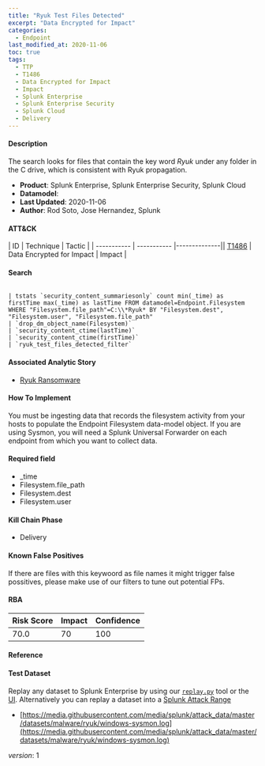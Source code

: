```yaml
---
title: "Ryuk Test Files Detected"
excerpt: "Data Encrypted for Impact"
categories:
  - Endpoint
last_modified_at: 2020-11-06
toc: true
tags:
  - TTP
  - T1486
  - Data Encrypted for Impact
  - Impact
  - Splunk Enterprise
  - Splunk Enterprise Security
  - Splunk Cloud
  - Delivery
---
```


#### Description

The search looks for files that contain the key word *Ryuk* under any folder in the C drive, which is consistent with Ryuk propagation.

- **Product**: Splunk Enterprise, Splunk Enterprise Security, Splunk Cloud
- **Datamodel**:
- **Last Updated**: 2020-11-06
- **Author**: Rod Soto, Jose Hernandez, Splunk


#### ATT&CK

| ID          | Technique   | Tactic       |
| ----------- | ----------- |--------------|| [T1486](https://attack.mitre.org/techniques/T1486/) | Data Encrypted for Impact | Impact |


#### Search

```

| tstats `security_content_summariesonly` count min(_time) as firstTime max(_time) as lastTime FROM datamodel=Endpoint.Filesystem WHERE "Filesystem.file_path"=C:\\*Ryuk* BY "Filesystem.dest", "Filesystem.user", "Filesystem.file_path" 
| `drop_dm_object_name(Filesystem)` 
| `security_content_ctime(lastTime)` 
| `security_content_ctime(firstTime)` 
| `ryuk_test_files_detected_filter`
```

#### Associated Analytic Story
* [Ryuk Ransomware](_stories/ryuk_ransomware)


#### How To Implement
You must be ingesting data that records the filesystem activity from your hosts to populate the Endpoint Filesystem data-model object. If you are using Sysmon, you will need a Splunk Universal Forwarder on each endpoint from which you want to collect data.

#### Required field
* _time
* Filesystem.file_path
* Filesystem.dest
* Filesystem.user


#### Kill Chain Phase
* Delivery


#### Known False Positives
If there are files with this keywoord as file names it might trigger false possitives, please make use of our filters to tune out potential FPs.



#### RBA

| Risk Score  | Impact      | Confidence   |
| ----------- | ----------- |--------------|
| 70.0 | 70 | 100 |



#### Reference


#### Test Dataset
Replay any dataset to Splunk Enterprise by using our [`replay.py`](https://github.com/splunk/attack_data#using-replaypy) tool or the [UI](https://github.com/splunk/attack_data#using-ui).
Alternatively you can replay a dataset into a [Splunk Attack Range](https://github.com/splunk/attack_range#replay-dumps-into-attack-range-splunk-server)

* [https://media.githubusercontent.com/media/splunk/attack_data/master/datasets/malware/ryuk/windows-sysmon.log](https://media.githubusercontent.com/media/splunk/attack_data/master/datasets/malware/ryuk/windows-sysmon.log)


_version_: 1